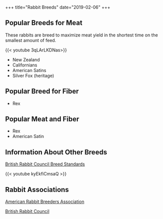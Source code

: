 
+++
title="Rabbit Breeds"
date="2019-02-06"
+++

## Popular Breeds for Meat
These rabbits are breed to maximize meat yield in the shortest time on the smallest amount of feed. 

{{< youtube 3qLArLKDNas>}}


+ New Zealand 
+ Californians 
+ American Satins
+ Silver Fox (heritage)



## Popular Breed for Fiber
+ Rex

## Popular Meat and Fiber
+ Rex
+ American Satin


## Information About Other Breeds

[British Rabbit Council Breed Standards](https://thebritishrabbitcouncil.org/Mono%20Breed%20Standards%20Book%20APRIL%202017%20small.pdf)



{{< youtube kyEkfiCmsaQ >}}


## Rabbit Associations

[American Rabbit Breeders Association](https://www.arba.net)

[British Rabbit Council](https://thebritishrabbitcouncil.org)

